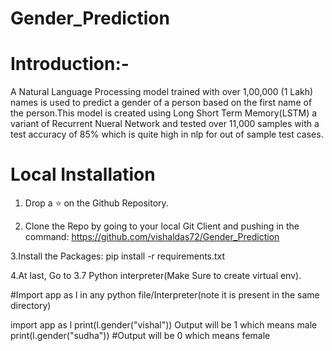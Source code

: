 # Gender_Prediction

# Introduction:-

A Natural Language Processing model trained with over 1,00,000 (1 Lakh) names is used to predict a gender of a person based on the first name of the person.This model is created using Long Short Term Memory(LSTM) a variant of Recurrent Nueral Network and tested over 11,000 samples with a test accuracy of 85% which is quite high in nlp for out of sample test cases.



# Local Installation

1. Drop a ⭐ on the Github Repository.

2. Clone the Repo by going to your local Git Client and pushing in the command:
https://github.com/vishaldas72/Gender_Prediction

3.Install the Packages:
pip install -r requirements.txt

4.At last, Go to 3.7 Python interpreter(Make Sure to create virtual env).

#Import app as l in any python file/Interpreter(note it is present in the same directory)

import app as l
print(l.gender("vishal"))
Output will be 1 which means male
print(l.gender("sudha"))
#Output will be 0 which means female

